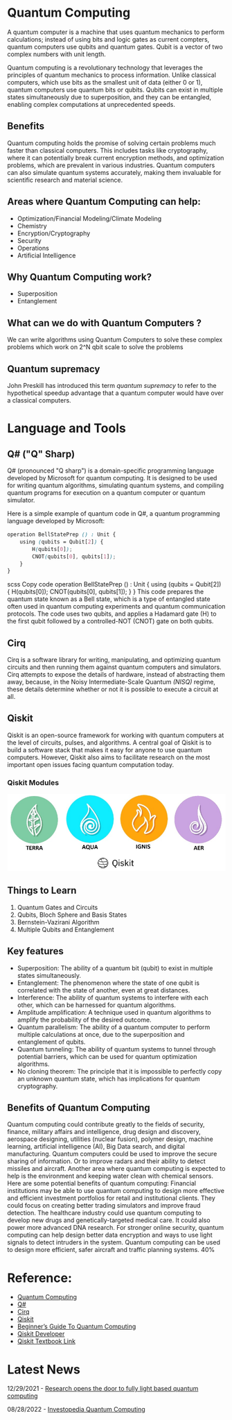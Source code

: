 # Quantum Computing 
A quantum computer is a machine that uses quantum mechanics to perform calculations; instead of using bits and logic gates as current compters, quantum computers use qubits and quantum gates. Qubit is a vector of two complex numbers with unit length.

Quantum computing is a revolutionary technology that leverages the principles of quantum mechanics to process information. 
Unlike classical computers, which use bits as the smallest unit of data (either 0 or 1), quantum computers use quantum bits or qubits. 
Qubits can exist in multiple states simultaneously due to superposition, and they can be entangled, enabling complex computations at unprecedented speeds.

## Benefits
Quantum computing holds the promise of solving certain problems much faster than classical computers. This includes tasks like cryptography, where it can potentially break current encryption methods, and optimization problems, which are prevalent in various industries. Quantum computers can also simulate quantum systems accurately, making them invaluable for scientific research and material science.

## Areas where Quantum Computing can help: 
- Optimization/Financial Modeling/Climate Modeling
- Chemistry 
- Encryption/Cryptography
- Security
- Operations
- Artificial Intelligence

## Why Quantum Computing work? 
- Superposition    
- Entanglement

## What can we do with Quantum Computers ? 
We can write algorithms using Quantum Computers to solve these complex problems which work on 2^N qbit scale to solve the problems 

## Quantum supremacy
John Preskill has introduced this term *quantum supremacy* to refer to the hypothetical speedup advantage that a quantum computer would have over a classical computers.

# Language and Tools

## Q# ("Q" Sharp)
Q# (pronounced "Q sharp") is a domain-specific programming language developed by Microsoft for quantum computing. It is designed to be used for writing quantum algorithms, simulating quantum systems, and compiling quantum programs for execution on a quantum computer or quantum simulator.

Here is a simple example of quantum code in Q#, a quantum programming language developed by Microsoft:

```scss
operation BellStatePrep () : Unit {
    using (qubits = Qubit[2]) {
        H(qubits[0]);
        CNOT(qubits[0], qubits[1]);
    }
}
```
scss
Copy code
operation BellStatePrep () : Unit {
    using (qubits = Qubit[2]) {
        H(qubits[0]);
        CNOT(qubits[0], qubits[1]);
    }
}
This code prepares the quantum state known as a Bell state, which is a type of entangled state often used in quantum computing experiments and quantum communication protocols. The code uses two qubits, and applies a Hadamard gate (H) to the first qubit followed by a controlled-NOT (CNOT) gate on both qubits.

## Cirq
Cirq is a software library for writing, manipulating, and optimizing quantum circuits and then running them against quantum computers and simulators. Cirq attempts to expose the details of hardware, instead of abstracting them away, because, in the Noisy Intermediate-Scale Quantum *(NISQ)* regime, these details determine whether or not it is possible to execute a circuit at all.

## Qiskit 
Qiskit is an open-source framework for working with quantum computers at the level of circuits, pulses, and algorithms.
A central goal of Qiskit is to build a software stack that makes it easy for anyone to use quantum computers. However, Qiskit also aims to facilitate research on the most important open issues facing quantum computation today.


### Qiskit Modules ###
![Qiskit](https://github.com/ninadgawad/QuantumAlgorithm/blob/master/Qiskit.png)


## Things to Learn 
1. Quantum Gates and Circuits
2. Qubits, Bloch Sphere and Basis States 
3. Bernstein-Vazirani Algorithm 
4. Multiple Qubits and Entanglement 


## Key features
- Superposition: The ability of a quantum bit (qubit) to exist in multiple states simultaneously.
- Entanglement: The phenomenon where the state of one qubit is correlated with the state of another, even at great distances.
- Interference: The ability of quantum systems to interfere with each other, which can be harnessed for quantum algorithms.
- Amplitude amplification: A technique used in quantum algorithms to amplify the probability of the desired outcome.
- Quantum parallelism: The ability of a quantum computer to perform multiple calculations at once, due to the superposition and entanglement of qubits.
- Quantum tunneling: The ability of quantum systems to tunnel through potential barriers, which can be used for quantum optimization algorithms.
- No cloning theorem: The principle that it is impossible to perfectly copy an unknown quantum state, which has implications for quantum cryptography.

## Benefits of Quantum Computing
Quantum computing could contribute greatly to the fields of security, finance, military affairs and intelligence, drug design and discovery, aerospace designing, utilities (nuclear fusion), polymer design, machine learning, artificial intelligence (AI), Big Data search, and digital manufacturing. 
Quantum computers could be used to improve the secure sharing of information. Or to improve radars and their ability to detect missiles and aircraft. Another area where quantum computing is expected to help is the environment and keeping water clean with chemical sensors.
Here are some potential benefits of quantum computing:
Financial institutions may be able to use quantum computing to design more effective and efficient investment portfolios for retail and institutional clients. They could focus on creating better trading simulators and improve fraud detection.
The healthcare industry could use quantum computing to develop new drugs and genetically-targeted medical care. It could also power more advanced DNA research.
For stronger online security, quantum computing can help design better data encryption and ways to use light signals to detect intruders in the system.
Quantum computing can be used to design more efficient, safer aircraft and traffic planning systems.
40%

# Reference:
- [Quantum Computing](https://en.wikipedia.org/wiki/Quantum_computing)
- [Q#](https://azure.microsoft.com/en-us/resources/development-kit/quantum-computing/#overview)
- [Cirq](https://cirq.readthedocs.io/en/stable/index.html)
- [Qiskit](https://qiskit.org/documentation/index.html)
- [Beginner’s Guide To Quantum Computing](https://www.youtube.com/watch?v=JRIPV0dPAd4)
- [Qiskit Developer](https://developer.ibm.com/depmodels/quantum-computing/projects/qiskit)
- [Qiskit Textbook Link](https://qiskit.org/textbook/preface.html)

# Latest News
12/29/2021 - [Research opens the door to fully light based quantum computing](https://www.tomshardware.com/news/research-opens-the-door-to-fully-light-based-quantum-computing)

08/28/2022 - [Investopedia Quantum Computing](https://www.investopedia.com/terms/q/quantum-computing.asp)

